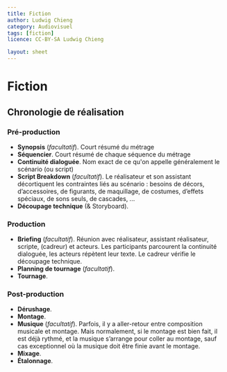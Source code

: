 ```yaml
---
title: Fiction
author: Ludwig Chieng
category: Audiovisuel
tags: [fiction]
licence: CC-BY-SA Ludwig Chieng

layout: sheet
---
```


# Fiction

## Chronologie de réalisation

### Pré-production

* **Synopsis** (*facultatif*). Court résumé du métrage
* **Séquencier**. Court résumé de chaque séquence du métrage
* **Continuité dialoguée**. Nom exact de ce qu'on appelle généralement le scénario (ou script)
* **Script Breakdown** (*facultatif*). Le réalisateur et son assistant décortiquent les contraintes liés au scénario : besoins de décors, d’accessoires, de figurants, de maquillage, de costumes, d’effets spéciaux, de sons seuls, de cascades, ...
* **Découpage technique** (& Storyboard). 

### Production
* **Briefing** (*facultatif*). Réunion avec réalisateur, assistant réalisateur, scripte, (cadreur) et acteurs. Les participants parcourent la continuité dialoguée, les acteurs répètent leur texte. Le cadreur vérifie le découpage technique.
* **Planning de tournage** (*facultatif*). 
* **Tournage**. 

### Post-production
* **Dérushage**. 
* **Montage**. 
* **Musique** (*facultatif*). Parfois, il y a aller-retour entre composition musicale et montage. Mais normalement, si le montage est bien fait, il est déjà rythmé, et la musique s’arrange pour coller au montage, sauf cas exceptionnel où  la musique doit être finie avant le montage.
* **Mixage**. 
* **Étalonnage**. 